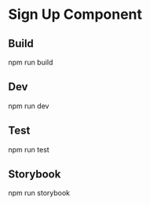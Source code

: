 # Sign Up Component

## Build
npm run build

## Dev
npm run dev

## Test
npm run test

## Storybook
npm run storybook
